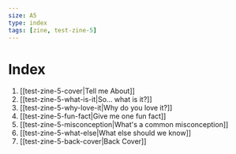 ```yaml
---
size: A5
type: index
tags: [zine, test-zine-5]
---
```


# Index

1. [[test-zine-5-cover|Tell me About]]
2. [[test-zine-5-what-is-it|So... what is it?]]
3. [[test-zine-5-why-love-it|Why do you love it?]]
4. [[test-zine-5-fun-fact|Give me one fun fact]]
5. [[test-zine-5-misconception|What's a common misconception]]
6. [[test-zine-5-what-else|What else should we know]]
7. [[test-zine-5-back-cover|Back Cover]]